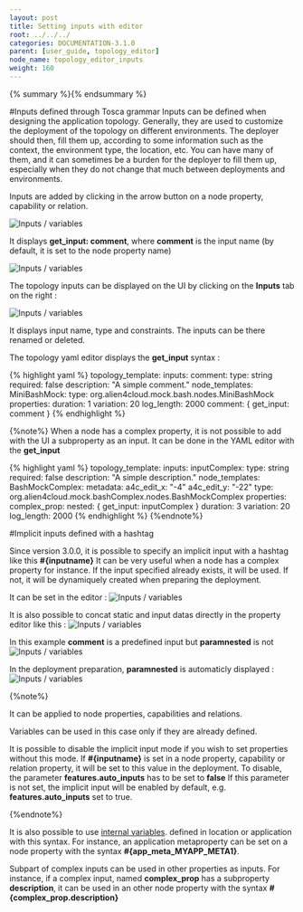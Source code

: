 ```yaml
---
layout: post
title: Setting inputs with editor
root: ../../../
categories: DOCUMENTATION-3.1.0
parent: [user_guide, topology_editor]
node_name: topology_editor_inputs
weight: 160
---
```

{% summary %}{% endsummary %}


#Inputs defined through Tosca grammar
Inputs can be defined when designing the application topology. Generally, they are used to customize the deployment of the topology on different environments. The deployer should then, fill them up, according to some information such as the context, the environment type, the location, etc. You can have many of them, and it can sometimes be a burden for the deployer to fill them up, especially when they do not change that much between deployments and environments.


Inputs are added by clicking in the arrow button on a node property, capability or relation.

![Inputs / variables](../../images/3.1.0/user_guide/topology_editor/topology_editor_input1.png)

It displays **get_input: comment**, where **comment** is the input name (by default, it is set to the node property name)

![Inputs / variables](../../images/3.1.0/user_guide/topology_editor/topology_editor_input2.png)


The topology inputs can be displayed on the UI by clicking on the **Inputs** tab on the right :

![Inputs / variables](../../images/3.1.0/user_guide/topology_editor/topology_editor_input7.png)

It displays input name, type and constraints.
The inputs can be there renamed or deleted.

The topology yaml editor displays the **get_input** syntax :

{% highlight yaml %}
topology_template:
  inputs:
    comment:
      type: string
      required: false
      description: "A simple comment."
  node_templates:
    MiniBashMock:
      type: org.alien4cloud.mock.bash.nodes.MiniBashMock
      properties:
        duration: 1
        variation: 20
        log_length: 2000
        comment: { get_input: comment }
{% endhighlight %}

{%note%}
When a node has a complex property, it is not possible to add with the UI a subproperty as an input.
It can be done in the YAML editor with the **get_input**

{% highlight yaml %}
topology_template:
  inputs:
    inputComplex:
      type: string
      required: false
      description: "A simple description."
  node_templates:
    BashMockComplex:
      metadata:
        a4c_edit_x: "-4"
        a4c_edit_y: "-22"
      type: org.alien4cloud.mock.bashComplex.nodes.BashMockComplex
      properties:
        complex_prop: 
          nested: { get_input: inputComplex }
        duration: 3
        variation: 20
        log_length: 2000
{% endhighlight %}
{%endnote%}


#Implicit inputs defined with a hashtag

Since version 3.0.0, it is possible to specify an implicit input with a hashtag like this **#{inputname}**
It can be very useful when a node has a complex property for instance.
If the input specified already exists, it will be used. If not, it will be dynamiquely created when preparing the deployment.

It can be set in the editor : ![Inputs / variables](../../images/3.1.0/user_guide/topology_editor/topology_editor_input3.png)

It is also possible to concat static and input datas directly in the property editor like this :
![Inputs / variables](../../images/3.1.0/user_guide/topology_editor/topology_editor_input4.png)

In this example **comment** is a predefined input but **paramnested** is not
![Inputs / variables](../../images/3.1.0/user_guide/topology_editor/topology_editor_input5.png)

In the deployment preparation, **paramnested** is automaticly displayed :
![Inputs / variables](../../images/3.1.0/user_guide/topology_editor/topology_editor_input6.png)

{%note%}

It can be applied to node properties, capabilities and relations.

Variables can be used in this case only if they are already defined.

It is possible to disable the implicit input mode if you wish to set properties without this mode. If **#{inputname}** is set in a node property, capability or relation property, it will be set to this value in the deployment.
To disable, the parameter **features.auto_inputs** has to be set to **false**
If this parameter is not set, the implicit input will be enabled by default, e.g. **features.auto_inputs** set to true.

{%endnote%}

It is also possible to use [internal variables](#/documentation/3.0.0/user_guide/topology_editor_global_variables.html). defined in location or application with this syntax.
For instance, an application metaproperty can be set on a node property with the syntax **#{app_meta_MYAPP_META1}**.

Subpart of complex inputs can be used in other properties as inputs.
For instance, if a complex input, named **complex_prop** has a subproperty **description**, it can be used in an other node property with the syntax **#{complex_prop.description}**

